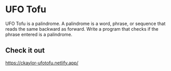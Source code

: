 # UFO Tofu

UFO Tofu is a palindrome. A palindrome is a word, phrase, or
sequence that reads the same backward as forward. Write a program
that checks if the phrase entered is a palindrome.

## Check it out

https://ckaylor-ufotofu.netlify.app/

